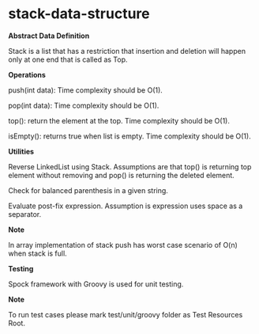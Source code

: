 # stack-data-structure

**Abstract Data Definition**

Stack is a list that has a restriction that insertion and deletion will happen only at one end that is called as Top.

**Operations**

push(int data): Time complexity should be O(1).

pop(int data): Time complexity should be O(1).

top(): return the element at the top. Time complexity should be O(1).

isEmpty(): returns true when list is empty. Time complexity should be O(1).

**Utilities**

Reverse LinkedList using Stack. Assumptions are that top() is returning top element without removing and pop() is returning the deleted element.

Check for balanced parenthesis in a given string.

Evaluate post-fix expression. Assumption is expression uses space as a separator.


**Note**

In array implementation of stack push has worst case scenario of O(n) when stack is full.

**Testing**

Spock framework with Groovy is used for unit testing.

**Note**

To run test cases please mark test/unit/groovy folder as Test Resources Root.